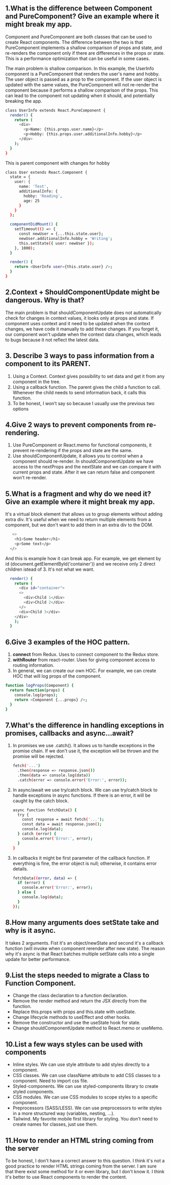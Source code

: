 ## 1.What is the difference between Component and PureComponent? Give an example where it might break my app.
Component and PureComponent are both classes that can be used to create React components. The difference between the two is that PureComponent implements
a shallow comparison of props and state, and re-renders the component only if there are differences in the props or state. This is a performance optimization that can be useful in some cases.

The main problem is shallow comparison. In this example, the UserInfo component is a PureComponent that renders the user's name and hobby.
The user object is passed as a prop to the component. If the user object is updated with the same values, the PureComponent will not re-render the component because it performs a shallow comparison of the props. This can lead to the component not updating when it should, and potentially breaking the app.
```bash
class UserInfo extends React.PureComponent {
  render() {
    return (
      <div>
        <p>Name: {this.props.user.name}</p>
        <p>Hobby: {this.props.user.additionalInfo.hobby}</p>
      </div>
    );
  }
}
```
This is parent component with changes for hobby 
```bash
class User extends React.Component {
  state = {
    user: {
      name: 'Test',
      additionalInfo: {
        hobby: 'Reading',
        age: 25 
      }
    }
  };

  componentDidMount() {
    setTimeout(() => {
      const newUser = {...this.state.user};
      newUser.additionalInfo.hobby = 'Writing'; 
      this.setState({ user: newUser });
    }, 1000);
  }

  render() {
    return <UserInfo user={this.state.user} />;
  }
}
```

## 2.Context + ShouldComponentUpdate might be dangerous. Why is that?
The main problem is that shouldComponentUpdate does not automatically check for changes in context values, 
it looks only at props and state. If component uses context and it need to be updated when the context changes,
we have code it manually to add these changes. If you forget it, our component won't update when the context data changes,
which leads to bugs because it not reflect the latest data.

## 3. Describe 3 ways to pass information from a component to its PARENT.
1. Using a Context. Context gives possibility to set data and get it from any component in the tree.
2. Using a callback function. The parent gives the child a function to call. Whenever the child needs to send information back, it calls this function.
3. To be honest, I won’t say so because I usually use the previous two options

## 4.Give 2 ways to prevent components from re-rendering.
1. Use PureComponent or React.memo for functional components, it prevent re-rendering if the props and state are the same.
2. Use shouldComponentUpdate, it allows you to control when a component should re-render. In shouldComponentUpdate we have
access to the nextProps and the nextState and we can compare it with current props and state. After it we can return
false and component won't re-render.

## 5.What is a fragment and why do we need it? Give an example where it might break my app.
It's a virtual block element that allows us to group elements without adding extra div. It's useful when we need to return multiple elements from a component,
but we don't want to add them in an extra div to the DOM. 
```bash
   <>
    <h1>Some header</h1>
    <p>Some text</p>
  </>

```
And this is example how it can break app. For example, we get element by id (document.getElementById('container')) and we receive only 2 direct children istead of 3.
It's not what we want.
```bash
  render() {
    return (
      <div id="container">
      <>
        <div>Child 1</div>
        <div>Child 2</div>
      </>
      <div>Child 3</div>
    </div>
    );
  }
```

## 6.Give 3 examples of the HOC pattern.
1. **connect** from Redux. Uses to connect component to the Redux store.
2. **withRouter** from react-router. Uses for giving component access to routing information.
3. In general, we can create our own HOC. For example, we can create HOC that will log props of the component.
```bash 
function logProps(Component) {
  return function(props) {
    console.log(props);
    return <Component {...props} />;
  }
}
```

## 7.What's the difference in handling exceptions in promises, callbacks and async...await?
1. In promises we use .catch(). It allows us to handle exceptions in the promise chain. If we don't use it, the exception will be thrown and the promise will be rejected.
    ```bash 
    fetch('...')
      .then(response => response.json())
      .then(data => console.log(data))
      .catch(error => console.error('Error:', error));
    ```

2. In async/await we use try/catch block. We can use try/catch block to handle exceptions in async functions. If there is an error, it will be caught by the catch block.
    ```bash 
    async function fetchData() {
      try {
        const response = await fetch('...');
        const data = await response.json();
        console.log(data);
      } catch (error) {
        console.error('Error:', error);
      }
    }
    ```
3. In callbacks it might be first parameter of the callback function. If everything is fine, the error object is null; otherwise, it contains error details.
    ```bash 
    fetchData((error, data) => {
      if (error) {
        console.error('Error:', error);
      } else {
        console.log(data);
      }
    });
    ```

## 8.How many arguments does setState take and why is it async.
It takes 2 arguments. Fist it's an object/newState and second it's a callback function (will invoke when component rerender after new state).
The reason why it's async is that React batches multiple setState calls into a single update for better performance.

## 9.List the steps needed to migrate a Class to Function Component.
- Change the class declaration to a function declaration.
- Remove the render method and return the JSX directly from the function.
- Replace this.props with props and this.state with useState.
- Change lifecycle methods to useEffect and other hooks.
- Remove the constructor and use the useState hook for state.
- Change shouldComponentUpdate method to React.memo or useMemo.

## 10.List a few ways styles can be used with components
- Inline styles. We can use style attribute to add styles directly to a component.
- CSS classes. We can use className attribute to add CSS classes to a component. Need to import css file.
- Styled-components. We can use styled-components library to create styled components.
- CSS modules. We can use CSS modules to scope styles to a specific component.
- Preprocessors (SASS/LESS). We can use preprocessors to write styles in a more structured way (variables, nesting, ...). 
- Tailwind. My favorite mobile first library for styling. You don't need to create names for classes, just use them.

## 11.How to render an HTML string coming from the server
To be honest, I don't have a correct answer to this question. I think it's not a good practice to render HTML strings coming from the server.
I am sure that there exist some method for it or even library, but I don't know it. I think it's better to use React components to render the content.
